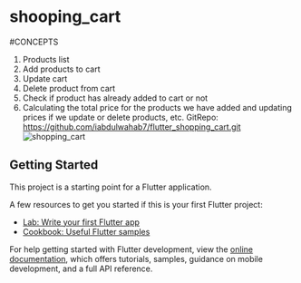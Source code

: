 # shooping_cart
#CONCEPTS
1. Products list
1. Add products to cart
2. Update cart
3. Delete product from cart
4. Check if product has already added to cart or not
5. Calculating the total price for the products we have added and updating prices if we update or delete products, etc.
   GitRepo: https://github.com/iabdulwahab7/flutter_shopping_cart.git
![shopping_cart](https://github.com/iabdulwahab7/flutter_shopping_cart/assets/76598467/28d56b9c-4a67-4686-9919-38e7a03683c6)


## Getting Started

This project is a starting point for a Flutter application.

A few resources to get you started if this is your first Flutter project:

- [Lab: Write your first Flutter app](https://docs.flutter.dev/get-started/codelab)
- [Cookbook: Useful Flutter samples](https://docs.flutter.dev/cookbook)

For help getting started with Flutter development, view the
[online documentation](https://docs.flutter.dev/), which offers tutorials,
samples, guidance on mobile development, and a full API reference.
